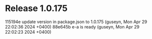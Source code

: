 # Release 1.0.175

115194e update version in package.json to 1.0.175 (guseyn, Mon Apr 29 22:02:36 2024 +0400)
88e645b e-a is ready (guseyn, Mon Apr 29 22:02:23 2024 +0400)
